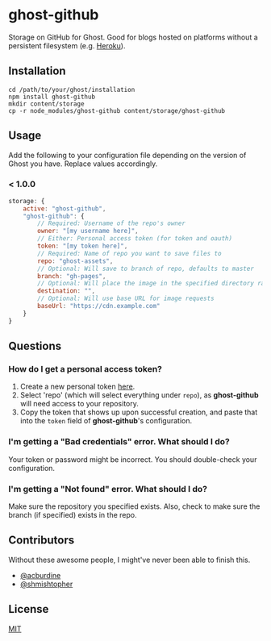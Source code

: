 # ghost-github

Storage on GitHub for Ghost. Good for blogs hosted on platforms without a persistent filesystem (e.g. [Heroku](https://heroku.com)).

## Installation

```
cd /path/to/your/ghost/installation
npm install ghost-github
mkdir content/storage
cp -r node_modules/ghost-github content/storage/ghost-github
```

## Usage

Add the following to your configuration file depending on the version of Ghost you have. Replace values accordingly.

### < 1.0.0

```js
storage: {
    active: "ghost-github",
    "ghost-github": {
        // Required: Username of the repo's owner
        owner: "[my username here]",
        // Either: Personal access token (for token and oauth)
        token: "[my token here]",
        // Required: Name of repo you want to save files to
        repo: "ghost-assets",
        // Optional: Will save to branch of repo, defaults to master
        branch: "gh-pages",
        // Optional: Will place the image in the specified directory rather than root
        destination: "",
        // Optional: Will use base URL for image requests
        baseUrl: "https://cdn.example.com"
    }
}
```

## Questions

### How do I get a personal access token?

1. Create a new personal token [here](https://github.com/settings/tokens/new).
2. Select 'repo' (which will select everything under `repo`), as **ghost-github** will need access to your repository.
3. Copy the token that shows up upon successful creation, and paste that into the `token` field of **ghost-github**'s configuration.

### I'm getting a "Bad credentials" error. What should I do?

Your token or password might be incorrect. You should double-check your configuration.

### I'm getting a "Not found" error. What should I do?

Make sure the repository you specified exists. Also, check to make sure the branch (if specified) exists in the repo.

## Contributors

Without these awesome people, I might've never been able to finish this.
- [@acburdine](https://github.com/acburdine)
- [@shmishtopher](https://github.com/shmishtopher)

## License

[MIT](LICENSE.txt)